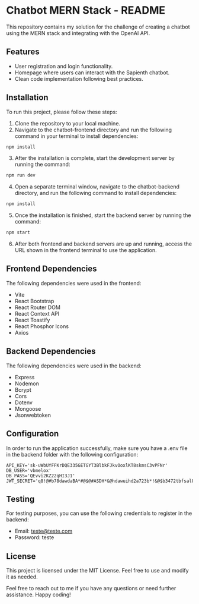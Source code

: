 # Chatbot MERN Stack - README
This repository contains my solution for the challenge of creating a chatbot using the MERN stack and integrating with the OpenAI API.

## Features
 - User registration and login functionality.
 - Homepage where users can interact with the Sapienth chatbot.
 - Clean code implementation following best practices.


## Installation
To run this project, please follow these steps:

1. Clone the repository to your local machine.
2. Navigate to the chatbot-frontend directory and run the following command in your terminal to install dependencies:
```bash
npm install
```
3. After the installation is complete, start the development server by running the command:
```bash
npm run dev
```
4. Open a separate terminal window, navigate to the chatbot-backend directory, and run the following command to install dependencies:
```bash
npm install
```
5. Once the installation is finished, start the backend server by running the command:
```bash
npm start
```
6. After both frontend and backend servers are up and running, access the URL shown in the frontend terminal to use the application.

## Frontend Dependencies
The following dependencies were used in the frontend:

- Vite
- React Bootstrap
- React Router DOM
- React Context API
- React Toastify
- React Phosphor Icons
- Axios


## Backend Dependencies
The following dependencies were used in the backend:

- Express
- Nodemon
- Bcrypt
- Cors
- Dotenv
- Mongoose
- Jsonwebtoken


## Configuration
In order to run the application successfully, make sure you have a .env file in the backend folder with the following configuration:

``` plaintext
API_KEY='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'
DB_USER='vbmelox'
DB_PASS='QEvvi2KZ22qHI3J1'
JWT_SECRET='q8!@#b78dawdaBA*#@$@#ASDH*&@hdawuihd2a723b*!&@$b3472tbfsal83^@#123casdfasdwa1rf2435671ubn12978$!'
```

## Testing
For testing purposes, you can use the following credentials to register in the backend:

- Email: teste@teste.com
- Password: teste


## License
This project is licensed under the MIT License. Feel free to use and modify it as needed.

Feel free to reach out to me if you have any questions or need further assistance. Happy coding!
